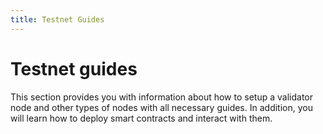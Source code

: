 ```yaml
---
title: Testnet Guides
---
```


# Testnet guides

This section provides you with information about how to setup a validator node and other types of nodes with all necessary guides. In addition, you will learn how to deploy smart contracts and interact with them.
